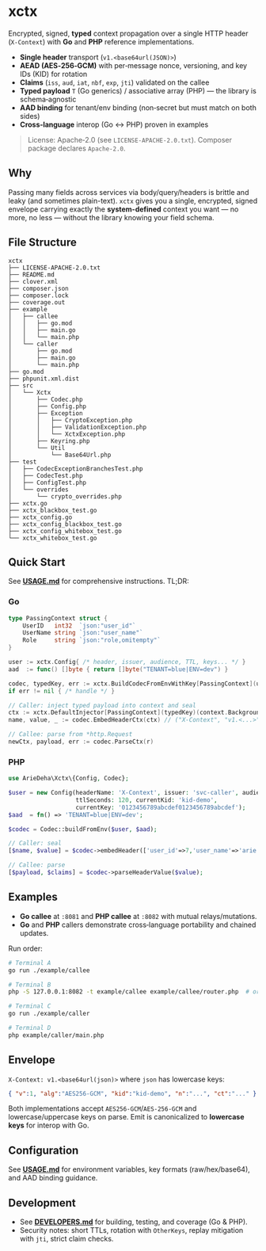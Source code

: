 <!-- SPDX-License-Identifier: Apache-2.0 -->
<!-- SPDX-FileCopyrightText: Copyright © 2025 Arieditya Pramadyana Deha <arieditya.prdh@live.com> -->
<!-- License: Apache-2.0 -->
<!-- License-Text: 
Copyright © 2025 Arieditya Pramadyana Deha <arieditya.prdh@live.com>

Licensed under the Apache License, Version 2.0 (the "License");
you may not use this file except in compliance with the License.
You may obtain a copy of the License at

    http://www.apache.org/licenses/LICENSE-2.0

Unless required by applicable law or agreed to in writing, software
distributed under the License is distributed on an "AS IS" BASIS,
WITHOUT WARRANTIES OR CONDITIONS OF ANY KIND, either express or implied.
See the License for the specific language governing permissions and
limitations under the License.
-->
<!-- file: README.md -->
<!-- author: Arieditya Pramadyana Deha <arieditya.prdh@live.com> -->
# xctx

Encrypted, signed, **typed** context propagation over a single HTTP header (`X-Context`) with **Go** and **PHP** reference implementations.

- **Single header** transport (`v1.<base64url(JSON)>`)
- **AEAD (AES‑256‑GCM)** with per‑message nonce, versioning, and key IDs (KID) for rotation
- **Claims** (`iss`, `aud`, `iat`, `nbf`, `exp`, `jti`) validated on the callee
- **Typed payload** `T` (Go generics) / associative array (PHP) — the library is schema‑agnostic
- **AAD binding** for tenant/env binding (non‑secret but must match on both sides)
- **Cross‑language** interop (Go ↔ PHP) proven in examples

> License: Apache‑2.0 (see `LICENSE-APACHE-2.0.txt`). Composer package declares `Apache-2.0`.

## Why

Passing many fields across services via body/query/headers is brittle and leaky (and sometimes plain-text). `xctx` gives you a single, encrypted, signed envelope carrying exactly the **system-defined** context you want — no more, no less — without the library knowing your field schema.

## File Structure
```text
xctx
├── LICENSE-APACHE-2.0.txt
├── README.md
├── clover.xml
├── composer.json
├── composer.lock
├── coverage.out
├── example
│   ├── callee
│   │   ├── go.mod
│   │   ├── main.go
│   │   └── main.php
│   └── caller
│       ├── go.mod
│       ├── main.go
│       └── main.php
├── go.mod
├── phpunit.xml.dist
├── src
│   └── Xctx
│       ├── Codec.php
│       ├── Config.php
│       ├── Exception
│       │   ├── CryptoException.php
│       │   ├── ValidationException.php
│       │   └── XctxException.php
│       ├── Keyring.php
│       └── Util
│           └── Base64Url.php
├── test
│   ├── CodecExceptionBranchesTest.php
│   ├── CodecTest.php
│   ├── ConfigTest.php
│   └── overrides
│       └── crypto_overrides.php
├── xctx.go
├── xctx_blackbox_test.go
├── xctx_config.go
├── xctx_config_blackbox_test.go
├── xctx_config_whitebox_test.go
└── xctx_whitebox_test.go
```

## Quick Start

See **[USAGE.md](USAGE.md)** for comprehensive instructions. TL;DR:

### Go

```go
type PassingContext struct {
    UserID   int32  `json:"user_id"`
    UserName string `json:"user_name"`
    Role     string `json:"role,omitempty"`
}

user := xctx.Config{ /* header, issuer, audience, TTL, keys... */ }
aad  := func() []byte { return []byte("TENANT=blue|ENV=dev") }

codec, typedKey, err := xctx.BuildCodecFromEnvWithKey[PassingContext](user, nil, aad)
if err != nil { /* handle */ }

// Caller: inject typed payload into context and seal
ctx := xctx.DefaultInjector[PassingContext](typedKey)(context.Background(), PassingContext{UserID:7, UserName:"arie"})
name, value, _ := codec.EmbedHeaderCtx(ctx) // ("X-Context", "v1.<...>")

// Callee: parse from *http.Request
newCtx, payload, err := codec.ParseCtx(r)
```

### PHP

```php
use ArieDeha\Xctx\{Config, Codec};

$user = new Config(headerName: 'X-Context', issuer: 'svc-caller', audience: 'svc-callee',
                   ttlSeconds: 120, currentKid: 'kid-demo',
                   currentKey: '0123456789abcdef0123456789abcdef');
$aad  = fn() => 'TENANT=blue|ENV=dev';

$codec = Codec::buildFromEnv($user, $aad);

// Caller: seal
[$name, $value] = $codec->embedHeader(['user_id'=>7,'user_name'=>'arie']);

// Callee: parse
[$payload, $claims] = $codec->parseHeaderValue($value);
```

## Examples

- **Go callee** at `:8081` and **PHP callee** at `:8082` with mutual relays/mutations.
- **Go** and **PHP** callers demonstrate cross‑language portability and chained updates.

Run order:

```bash
# Terminal A
go run ./example/callee

# Terminal B
php -S 127.0.0.1:8082 -t example/callee example/callee/router.php  # or: php -S 127.0.0.1:8082 example/callee/main.php

# Terminal C
go run ./example/caller

# Terminal D
php example/caller/main.php
```

## Envelope

`X-Context: v1.<base64url(json)>` where `json` has lowercase keys:

```json
{ "v":1, "alg":"AES256-GCM", "kid":"kid-demo", "n":"...", "ct":"..." }
```

Both implementations accept `AES256-GCM`/`AES-256-GCM` and lowercase/uppercase keys on parse. Emit is canonicalized to **lowercase keys** for interop with Go.

## Configuration

See **[USAGE.md](USAGE.md)** for environment variables, key formats (raw/hex/base64), and AAD binding guidance.

## Development

- See **[DEVELOPERS.md](DEVELOPERS.md)** for building, testing, and coverage (Go & PHP).
- Security notes: short TTLs, rotation with `OtherKeys`, replay mitigation with `jti`, strict claim checks.
